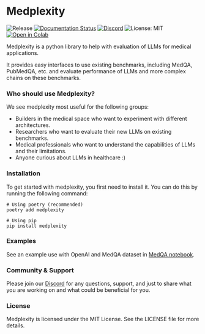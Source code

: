 # Medplexity 

![Release](https://img.shields.io/pypi/v/medplexity?label=Release&style=flat-square)
[![Documentation Status](https://readthedocs.org/projects/medplexity/badge/?version=latest)](https://medplexity.readthedocs.io/en/latest/?badge=latest)
[![Discord](https://dcbadge.vercel.app/api/server/jUKkgqVzQ?style=flat&compact=true)](https://discord.gg/pJVdf9VY)
![License: MIT](https://img.shields.io/badge/License-MIT-yellow.svg)
[![Open in Colab](https://camo.githubusercontent.com/84f0493939e0c4de4e6dbe113251b4bfb5353e57134ffd9fcab6b8714514d4d1/68747470733a2f2f636f6c61622e72657365617263682e676f6f676c652e636f6d2f6173736574732f636f6c61622d62616467652e737667)](https://colab.research.google.com/github/MaksymPetyak/medplexity/blob/main/notebooks/Getting%20started.ipynb)

Medplexity is a python library to help with evaluation of LLMs for medical applications.

It provides easy interfaces to use existing benchmarks, including MedQA, PubMedQA, etc. and evaluate performance of LLMs and more complex chains on these benchmarks.

### Who should use Medplexity?

We see medplexity most useful for the following groups: 

* Builders in the medical space who want to experiment with different architectures.
* Researchers who want to evaluate their new LLMs on existing benchmarks.
* Medical professionals who want to understand the capabilities of LLMs and their limitations.
* Anyone curious about LLMs in healthcare :)

### Installation

To get started with medplexity, you first need to install it. You can do this by running the following command:

```console
# Using poetry (recommended)
poetry add medplexity

# Using pip
pip install medplexity
```

### Examples

See an example use with OpenAI and MedQA dataset in [MedQA notebook](https://github.com/MaksymPetyak/medplexity/blob/main/notebooks/MedQA.ipynb).

### Community & Support

Please join our [Discord](https://discord.gg/pJVdf9VY) for any questions, support, and just to share what you are working on and what could be beneficial for you.

### License

Medplexity is licensed under the MIT License. See the LICENSE file for more details.